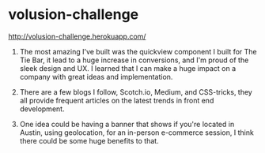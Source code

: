# volusion-challenge

http://volusion-challenge.herokuapp.com/

1) The most amazing I've built was the quickview component I built for The Tie Bar, it lead to a huge increase in conversions, and I'm proud of the sleek design and UX. I learned that
  I can make a huge impact on a company with great ideas and implementation.

2) There are a few blogs I follow, Scotch.io, Medium, and CSS-tricks, they all provide frequent articles on the latest trends in front end development.

3) One idea could be having a banner that shows if you're located in Austin, using geolocation, for an in-person e-commerce session, I think there could be some huge benefits to that.
